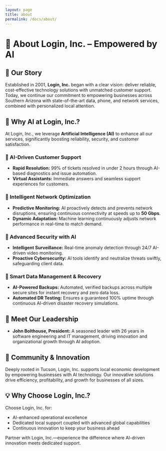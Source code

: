 ```yaml
---
layout: page
title: about
permalink: /docs/about/
---
```

# 🚀 About Login, Inc. – Empowered by AI

## 🌟 Our Story

Established in 2001, **Login, Inc.** began with a clear vision: deliver reliable, cost-effective technology solutions with unmatched customer support. Today, we continue our commitment to empowering businesses across Southern Arizona with state-of-the-art data, phone, and network services, combined with personalized local attention.

## 🤖 Why AI at Login, Inc.?

At Login, Inc., we leverage **Artificial Intelligence (AI)** to enhance all our services, significantly boosting reliability, security, and customer satisfaction.

### 🔹 AI-Driven Customer Support
- **Rapid Resolution:** 99% of tickets resolved in under 2 hours through AI-based diagnostics and issue automation.
- **Virtual Assistants:** Immediate answers and seamless support experiences for customers.

### 🔹 Intelligent Network Optimization
- **Predictive Monitoring:** AI proactively detects and prevents network disruptions, ensuring continuous connectivity at speeds up to **50 Gbps**.
- **Dynamic Adaptation:** Machine learning continuously adjusts network performance in real-time to match demand.

### 🔹 Advanced Security with AI
- **Intelligent Surveillance:** Real-time anomaly detection through 24/7 AI-driven video monitoring.
- **Proactive Cybersecurity:** AI tools identify and neutralize threats swiftly, safeguarding client data.

### 🔹 Smart Data Management & Recovery
- **AI-Powered Backups:** Automated, verified backups across multiple secure sites for instant recovery and zero data loss.
- **Automated DR Testing:** Ensures a guaranteed 100% uptime through continuous AI-driven disaster recovery simulations.

## 👥 Meet Our Leadership
- **John Bolthouse, President:** A seasoned leader with 26 years in software engineering and IT management, driving innovation and organizational growth through AI adoption.

## 🌱 Community & Innovation
Deeply rooted in Tucson, Login, Inc. supports local economic development by empowering businesses with AI technology. Our innovative solutions drive efficiency, profitability, and growth for businesses of all sizes.

## 💡 Why Choose Login, Inc.?
Choose Login, Inc. for:
- AI-enhanced operational excellence
- Dedicated local support coupled with advanced global capabilities
- Continuous innovation to keep your business ahead

Partner with Login, Inc.—experience the difference where AI-driven innovation meets dedicated support. 
